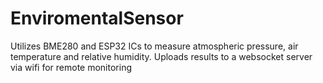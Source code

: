 # EnviromentalSensor
Utilizes BME280 and ESP32 ICs to measure atmospheric pressure, air temperature and relative humidity. Uploads results to a websocket server via wifi for remote monitoring

